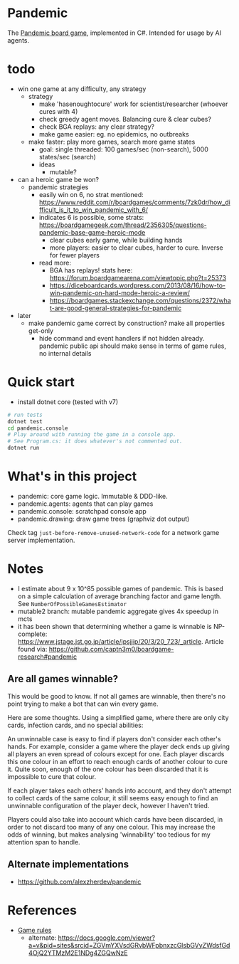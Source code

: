 # Pandemic

The [Pandemic board game](https://en.wikipedia.org/wiki/Pandemic_%28board_game%29),
implemented in C#. Intended for usage by AI agents.

# todo
- win one game at any difficulty, any strategy
  - strategy
    - make 'hasenoughtocure' work for scientist/researcher (whoever cures with 4)
    - check greedy agent moves. Balancing cure & clear cubes?
    - check BGA replays: any clear strategy?
    - make game easier: eg. no epidemics, no outbreaks
  - make faster: play more games, search more game states
    - goal: single threaded: 100 games/sec (non-search), 5000 states/sec (search)
    - ideas
      - mutable?
- can a heroic game be won?
  - pandemic strategies
    - easily win on 6, no strat mentioned: https://www.reddit.com/r/boardgames/comments/7zk0dr/how_difficult_is_it_to_win_pandemic_with_6/
    - indicates 6 is possible, some strats: https://boardgamegeek.com/thread/2356305/questions-pandemic-base-game-heroic-mode
        - clear cubes early game, while building hands
        - more players: easier to clear cubes, harder to cure. Inverse for fewer players
    - read more:
        - BGA has replays! stats here: https://forum.boardgamearena.com/viewtopic.php?t=25373
        - https://diceboardcards.wordpress.com/2013/08/16/how-to-win-pandemic-on-hard-mode-heroic-a-review/
        - https://boardgames.stackexchange.com/questions/2372/what-are-good-general-strategies-for-pandemic
- later
  - make pandemic game correct by construction? make all properties get-only
    - hide command and event handlers if not hidden already. pandemic public api should make sense
      in terms of game rules, no internal details

# Quick start
- install dotnet core (tested with v7)

```sh
# run tests
dotnet test
cd pandemic.console
# Play around with running the game in a console app.
# See Program.cs: it does whatever's not commented out.
dotnet run
```

# What's in this project
- pandemic: core game logic. Immutable & DDD-like.
- pandemic.agents: agents that can play games
- pandemic.console: scratchpad console app
- pandemic.drawing: draw game trees (graphviz dot output)

Check tag `just-before-remove-unused-network-code` for a network game server implementation.

# Notes
- I estimate about 9 x 10^85 possible games of pandemic. This is based on a
  simple calculation of average branching factor and game length. See
  `NumberOfPossibleGamesEstimator`
- mutable2 branch: mutable pandemic aggregate gives 4x speedup in mcts
- it has been shown that determining whether a game is winnable is NP-complete:
  https://www.jstage.jst.go.jp/article/ipsjjip/20/3/20_723/_article. Article
  found via: https://github.com/captn3m0/boardgame-research#pandemic


## Are all games winnable?
This would be good to know. If not all games are winnable, then there's no point
trying to make a bot that can win every game.

Here are some thoughts. Using a simplified game, where there are only city
cards, infection cards, and no special abilities:

An unwinnable case is easy to find if players don't consider each other's hands.
For example, consider a game where the player deck ends up giving all players an
even spread of colours except for one. Each player discards this one colour in
an effort to reach enough cards of another colour to cure it. Quite soon, enough
of the one colour has been discarded that it is impossible to cure that colour.

If each player takes each others' hands into account, and they don't attempt to
collect cards of the same colour, it still seems easy enough to find an
unwinnable configuration of the player deck, however I haven't tried.

Players could also take into account which cards have been discarded, in order
to not discard too many of any one colour. This may increase the odds of
winning, but makes analysing 'winnability' too tedious for my attention span to
handle.

## Alternate implementations
- https://github.com/alexzherdev/pandemic


# References
- [Game rules](https://www.ultraboardgames.com/pandemic/game-rules.php)
    - alternate: https://docs.google.com/viewer?a=v&pid=sites&srcid=ZGVmYXVsdGRvbWFpbnxzcGlsbGVyZWdsfGd4OjQ2YTMzM2E1NDg4ZGQwNzE

